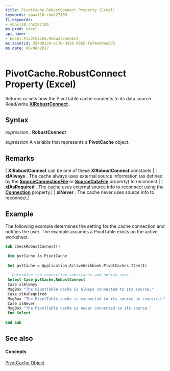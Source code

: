 ```yaml
---
title: PivotCache.RobustConnect Property (Excel)
keywords: vbaxl10.chm227105
f1_keywords:
- vbaxl10.chm227105
ms.prod: excel
api_name:
- Excel.PivotCache.RobustConnect
ms.assetid: 354d0124-e178-342b-9565-fa74e9dae5d5
ms.date: 06/08/2017
---
```



# PivotCache.RobustConnect Property (Excel)

Returns or sets how the PivotTable cache connects to its data source. Read/write  **[XlRobustConnect](xlrobustconnect-enumeration-excel.md)** .


## Syntax

 _expression_ . **RobustConnect**

 _expression_ A variable that represents a **PivotCache** object.


## Remarks





| **XlRobustConnect** can be one of these **XlRobustConnect** constants.|
| **xlAlways** . The cache always uses external source information (as defined by the **[SourceConnectionFile](pivotcache-sourceconnectionfile-property-excel.md)** or **[SourceDataFile](pivotcache-sourcedatafile-property-excel.md)** property) to reconnect.|
| **xlAsRequired** . The cache uses external source info to reconnect using the **[Connection](pivotcache-connection-property-excel.md)** property.|
| **xlNever** . The cache never uses source info to reconnect.|

## Example

The following example determines the setting for the cache connection and notifies the user. The example assumes a PivotTable exists on the active worksheet.


```vb
Sub CheckRobustConnect() 
 
 Dim pvtCache As PivotCache 
 
 Set pvtCache = Application.ActiveWorkbook.PivotCaches.Item(1) 
 
 ' Determine the connection robustness and notify user. 
 Select Case pvtCache.RobustConnect 
 Case xlAlways 
 MsgBox "The PivotTable cache is always connected to its source." 
 Case xlAsRequired 
 MsgBox "The PivotTable cache is connected to its source as required." 
 Case xlNever 
 MsgBox "The PivotTable cache is never connected to its source." 
 End Select 
 
End Sub
```


## See also


#### Concepts


[PivotCache Object](pivotcache-object-excel.md)

